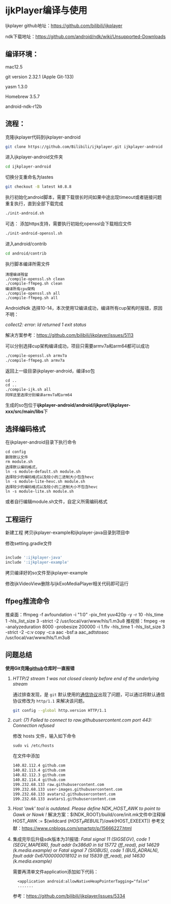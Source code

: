 # ijkPlayer编译与使用



Ijkplayer  github地址：https://github.com/bilibili/ijkplayer

ndk下载地址：https://github.com/android/ndk/wiki/Unsupported-Downloads

## 编译环境：

mac12.5

git version 2.32.1 (Apple Git-133)

yasm 1.3.0

Homebrew 3.5.7

android-ndk-r12b

## 流程：

克隆ijkplayer代码到ijkplayer-android

```bash
git clone https://github.com/Bilibili/ijkplayer.git ijkplayer-android
```

进入ijkplayer-android文件夹

```bash
cd ijkplayer-android
```

切换分支重命名为lastes

```bash
git checkout -B latest k0.8.8
```

执行初始化android脚本，需要下载很长时间如果中途出现timeout或者链接问题重复执行，直到全部下载完成

```bash
./init-android.sh
```

可选： 添加https支持，需要执行初始化openssl会下载相应文件

```bash
./init-android-openssl.sh
```

进入android/contrib

```bash
cd android/contrib
```

执行脚本编译所需文件

```ba
清理编译残留
./compile-openssl.sh clean
./compile-ffmpeg.sh clean
编译所有cpu架构
./compile-openssl.sh all
./compile-ffmpeg.sh all
```

AndroidNdk 选择10-14，本次使用12编译成功，编译所有cup架构时报错，原因不明：

*collect2: error: ld returned 1 exit status*

解决方案参考：https://github.com/bilibili/ijkplayer/issues/5113

可以分别选择cup架构编译成功，项目只需要armv7a和arm64都可以成功

```bash
./compile-openssl.sh armv7a
./compile-ffmpeg.sh armv7a
```

返回上一级目录ijkplayer-android，编译so包

```bas
cd ..
cd ..
./compile-ijk.sh all
同样这里选择分别编译armv7a和arm64
```

生成的so包位于**ijkplayer-android/android/ijkprof/ijkplayer-xxx/src/main/libs**下

## 选择编码格式

在ijkplayer-android目录下执行命令

```bas
cd config
删除默认文件
rm module.sh
选择默认编码格式，
ln -s module-default.sh module.sh
选择较少的编码格式以及较小的二进制大小包含hevc
ln -s module-lite-hevc.sh module.sh
选择较少的编码格式以及较小的二进制大小不包含hevc
ln -s module-lite.sh module.sh

```

或者自行编辑module.sh文件，自定义所需编码格式



## 工程运行

新建工程
拷贝ijkplayer-example和ijkplayer-java目录到项目中

修改setting.gradle文件

```groovy

include ':ijkplayer-java'
include ':ijkplayer-example'


```

拷贝编译好的so文件至ijkplayer-example

修改ijkVideoView删除与IjkExoMediaPlayer相关代码即可运行


## ffpeg推流命令

推桌面：ffmpeg -f avfoundation   -i "1:0"  -pix_fmt yuv420p -y -r 10 -hls_time 1 -hls_list_size 3  -strict -2 /usr/local/var/www/hls/1.m3u8
推视频：fmpeg -re  -analyzeduration 8000 -probesize 200000 -i 1.flv  -hls_time 1 -hls_list_size 3  -strict -2 -c:v copy -c:a aac -bsf:a aac_adtstoasc /usr/local/var/www/hls/1.m3u8


## 问题总结

**使用Git克隆[github](https://so.csdn.net/so/search?q=github&spm=1001.2101.3001.7020)仓库时一直报错**

1. *HTTP/2 stream 1 was not closed cleanly before end of the underlying stream*

   通过排查发现，是 `git` 默认使用的[通信协议](https://so.csdn.net/so/search?q=通信协议&spm=1001.2101.3001.7020)出现了问题，可以通过将默认通信协议修改为 `http/1.1` 来解决该问题。

   ```bash
   git config --global http.version HTTP/1.1
   ```

2. *curl: (7) Failed to connect to raw.githubusercontent.com port 443: Connection refused*

   修改 hosts 文件，输入如下命令
   ```ba
   sudo vi /etc/hosts
   ```

   在文件中添加

   ``` bash
   140.82.112.4	github.com
   140.82.113.4	github.com
   140.82.112.3	github.com
   140.82.114.4	github.com
   199.232.68.133 raw.githubusercontent.com
   199.232.68.133 user-images.githubusercontent.com
   199.232.68.133 avatars2.githubusercontent.com
   199.232.68.133 avatars1.githubusercontent.com
   ```

3. *Host 'awk' tool is outdated. Please define NDK_HOST_AWK to point to Gawk or Nawk !*
   解决方案：$(NDK_ROOT)/build/core/init.mk文件中注释掉
   HOST_AWK := $(wildcard $(HOST_PREBUILT)/awk$(HOST_EXEEXT))
   参考文献：https://www.cnblogs.com/smartptr/p/15666227.html

4. 集成完毕后升级sdk版本为31报错:
   *Fatal signal 11 (SIGSEGV), code 1 (SEGV_MAPERR), fault addr 0x386d0 in tid 15772 (ff_read), pid 14629 (k.media.example)*
   or
   *Fatal signal 7 (SIGBUS), code 1 (BUS_ADRALN), fault addr 0x67000000018102 in tid 15839 (ff_read), pid 14630 (k.media.example)*

   需要再清单文件application添加如下代码：

   ```xm
     <application android:allowNativeHeapPointerTagging="false"
     .......
   ```

   参考：https://github.com/bilibili/ijkplayer/issues/5334







